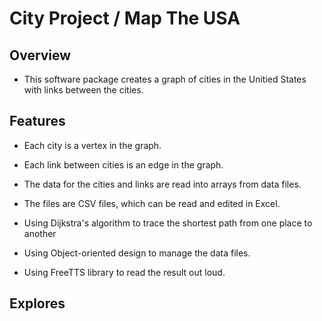 # City Project / Map The USA


## Overview

 * This software package creates a graph of cities in the Unitied States with links between the cities. 

## Features

 * Each city is a vertex in the graph.
 
 * Each link between cities is an edge in the graph.  
 
 * The data for the cities and links are read into arrays from data files.
 
 * The files are CSV files, which can be read and edited in Excel. 
 
 * Using Dijkstra's algorithm to trace the shortest path from one place to another
 
 * Using Object-oriented design to manage the data files.
 
 * Using FreeTTS library to read the result out loud. 

 
## Explores
 
 
   
